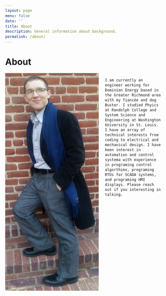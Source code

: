 ```yaml
---
layout: page
menu: false
date: ''
title: About
description: General information about background.
permalink: /about/
---
```


# About
<div style="overflow: hidden;">
    <img class="img" src="/assets/img/cover.jpg" alt="Zach Vernon" width="300" height="700" style="float: left; margin-right: 20px;">
    
    
    I am currently an engineer working for Dominion Energy based in the Greater Richmond area with my fiancée and dog Buster. I studied Phyics at Randolph College and System Science and Engineering at Washington University in St. Louis. I have an array of technical interests from coding to electrical and mechanical design. I have keen interest in automation and control systema with experience in programing control algorthims, programing RTUs for SCADA systems, and programing HMI displays. Please reach out if you interesting in talking.
</div>
